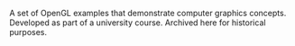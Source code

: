 A set of OpenGL examples that demonstrate computer graphics concepts. Developed as part of a university course. Archived here for historical purposes.

